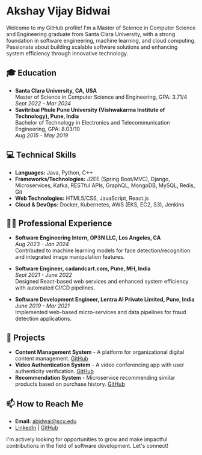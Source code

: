 # Akshay Vijay Bidwai

Welcome to my GitHub profile! I'm a Master of Science in Computer Science and Engineering graduate from Santa Clara University, with a strong foundation in software engineering, machine learning, and cloud computing. Passionate about building scalable software solutions and enhancing system efficiency through innovative technology.

## 🎓 Education
- **Santa Clara University, CA, USA**  
  Master of Science in Computer Science and Engineering, GPA: 3.71/4  
  _Sept 2022 - Mar 2024_
- **Savitribai Phule Pune University (Vishwakarma Institute of Technology), Pune, India**  
  Bachelor of Technology in Electronics and Telecommunication Engineering, GPA: 8.03/10  
  _Aug 2015 - May 2019_

## 💻 Technical Skills
- **Languages:** Java, Python, C++
- **Frameworks/Technologies:** J2EE (Spring Boot/MVC), Django, Microservices, Kafka, RESTful APIs, GraphQL, MongoDB, MySQL, Redis, Git
- **Web Technologies:** HTML5/CSS, JavaScript, React.js
- **Cloud & DevOps:** Docker, Kubernetes, AWS (EKS, EC2, S3), Jenkins

## 👨‍💼 Professional Experience
- **Software Engineering Intern, OP3N LLC, Los Angeles, CA**  
  _Aug 2023 - Jan 2024_  
  Contributed to machine learning models for face detection/recognition and integrated image manipulation features.

- **Software Engineer, cadandcart.com, Pune, MH, India**  
  _Sept 2021 - June 2022_  
  Designed React-based web services and enhanced system efficiency with automated CI/CD pipelines.

- **Software Development Engineer, Lentra AI Private Limited, Pune, India**  
  _June 2019 - Mar 2021_  
  Implemented web-based micro-services and data pipelines for fraud detection applications.

## 🚀 Projects
- **Content Management System** - A platform for organizational digital content management. [GitHub](#)
- **Video Authentication System** - A video conferencing app with user authenticity verification. [GitHub](#)
- **Recommendation System** - Microservice recommending similar products based on purchase history. [GitHub](#)

## 📫 How to Reach Me
- **Email:** abidwai@scu.edu
- [LinkedIn](#) | [GitHub](https://github.com/akshaybidwai09)

I'm actively looking for opportunities to grow and make impactful contributions in the field of software development. Let's connect!
